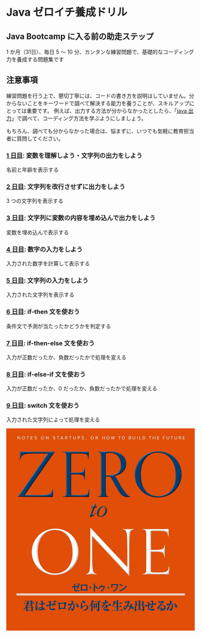 # Java ゼロイチ養成ドリル

## Java Bootcamp に入る前の助走ステップ

1 か月（31日）、毎日 5 ～ 10 分、カンタンな練習問題で、基礎的なコーディング力を養成する問題集です

## 注意事項

練習問題を行う上で、懇切丁寧には、コードの書き方を説明はしていません。分からないことをキーワードで調べて解決する能力を養うことが、スキルアップにとっては重要です。
例えば、出力する方法が分からなかったとしたら、「[java 出力](https://www.google.com/search?q=java+出力)」で調べて、コーディング方法を学ぶようにしましょう。

もちろん、調べても分からなかった場合は、悩まずに、いつでも気軽に教育担当者に質問してください。

### [1 日目](./day01): 変数を理解しよう・文字列の出力をしよう
名前と年齢を表示する

### [2 日目](./day02): 文字列を改行させずに出力をしよう
3 つの文字列を表示する

### [3 日目](./day03): 文字列に変数の内容を埋め込んで出力をしよう
変数を埋め込んで表示する

### [4 日目](./day04): 数字の入力をしよう
入力された数字を計算して表示する

### [5 日目](./day05): 文字列の入力をしよう
入力された文字列を表示する

### [6 日目](./day06): if-then 文を使おう
条件文で予測が当たったかどうかを判定する

### [7 日目](./day07): if-then-else 文を使おう
入力が正数だったか、負数だったかで処理を変える

### [8 日目](./day08): if-else-if 文を使おう
入力が正数だったか、0 だったか、負数だったかで処理を変える

### [9 日目](./day09): switch 文を使おう
入力された文字列によって処理を変える

![](./zero_to_one.jpg)
